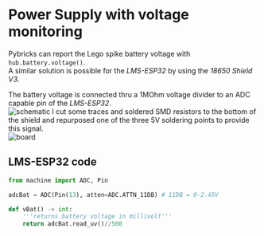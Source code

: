 # Power Supply with voltage monitoring

Pybricks can report the Lego spike battery voltage with `hub.battery.voltage()`.  
A similar solution is possible for the *LMS-ESP32* by using the *18650 Shield V3*.

The battery voltage is connected thru a 1MOhm voltage divider to an ADC capable pin of the *LMS-ESP32*.  
![schematic](https://github.com/user-attachments/assets/7cdb19a9-d499-48e7-983a-e0d9e425bdae)
I cut some traces and soldered SMD resistors to the bottom of the shield and repurposed one of the three 5V soldering points to provide this signal.  
![board](https://github.com/user-attachments/assets/66934cf7-4d4d-452d-a522-fb2da0873ef7)

## LMS-ESP32 code
```python
from machine import ADC, Pin

adcBat = ADC(Pin(13), atten=ADC.ATTN_11DB) # 11DB = 0-2.45V

def vBat() -> int:
    '''returns battery voltage in millivolt'''
    return adcBat.read_uv()//500
```
